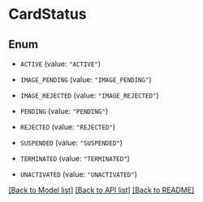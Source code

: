 # CardStatus

## Enum


* `ACTIVE` (value: `"ACTIVE"`)

* `IMAGE_PENDING` (value: `"IMAGE_PENDING"`)

* `IMAGE_REJECTED` (value: `"IMAGE_REJECTED"`)

* `PENDING` (value: `"PENDING"`)

* `REJECTED` (value: `"REJECTED"`)

* `SUSPENDED` (value: `"SUSPENDED"`)

* `TERMINATED` (value: `"TERMINATED"`)

* `UNACTIVATED` (value: `"UNACTIVATED"`)


[[Back to Model list]](../README.md#documentation-for-models) [[Back to API list]](../README.md#documentation-for-api-endpoints) [[Back to README]](../README.md)


